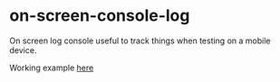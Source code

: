 # on-screen-console-log

On screen log console useful to track things when testing on a mobile device.

Working example <a href="http://cssguy4hire.com/gitHubProjects/on-screen-console-log/" target="_blank">here</a>
